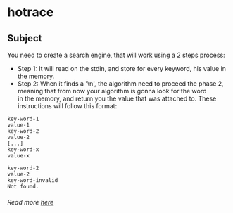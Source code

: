 # hotrace
## Subject
You need to create a search engine, that will work using a 2 steps process:
* Step 1: It will read on the stdin, and store for every keyword, his value in the memory.  
* Step 2: When it finds a '\n', the algorithm need to proceed the phase 2, meaning that from now your algorithm is gonna look for the word  
in the memory, and return you the value that was attached to.
These instructions will follow this format:  
```
key-word-1
value-1
key-word-2
value-2
[...]
key-word-x
value-x

key-word-2
value-2
key-word-invalid
Not found.
```
###### Read more [here](https://github.com/Binary-Hackers/42_Subjects/blob/master/02_Rushes/hotrace.pdf)
